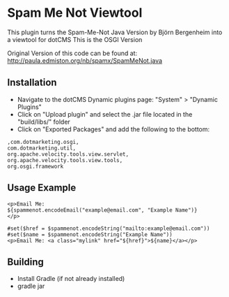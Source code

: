 Spam Me Not Viewtool
====================
This plugin turns the Spam-Me-Not Java Version by Björn Bergenheim into a viewtool for dotCMS
This is the OSGI Version

Original Version of this code can be found at:
http://paula.edmiston.org/nb/spamx/SpamMeNot.java

Installation
------------
* Navigate to the dotCMS Dynamic plugins page: "System" > "Dynamic Plugins"
* Click on "Upload plugin" and select the .jar file located in the "build/libs/" folder
* Click on "Exported Packages" and add the following to the bottom:

```
,com.dotmarketing.osgi,
com.dotmarketing.util,
org.apache.velocity.tools.view.servlet,
org.apache.velocity.tools.view.tools,
org.osgi.framework
```

Usage Example
-------------
```velocity
<p>Email Me: 
${spammenot.encodeEmail("example@email.com", "Example Name")}
</p>

#set($href = $spammenot.encodeString("mailto:example@email.com"))
#set($name = $spammenot.encodeString("Example Name"))
<p>Email Me: <a class="mylink" href="${href}">${name}</a></p>
```

Building
--------
* Install Gradle (if not already installed)
* gradle jar 
